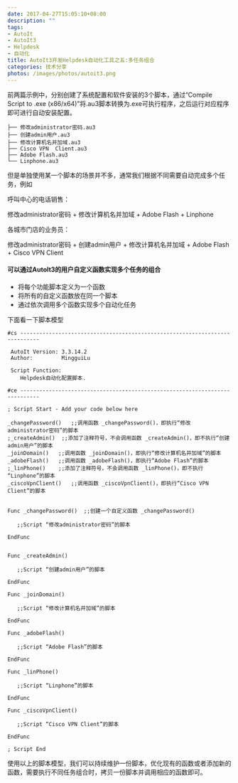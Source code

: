 ```yaml
---
date: 2017-04-27T15:05:10+08:00
description: ""
tags: 
- AutoIt
- AutoIt3
- Helpdesk
- 自动化
title: AutoIt3开发Helpdesk自动化工具之五:多任务组合
categories: 技术分享
photos: /images/photos/autoit3.png
---
```


前两篇示例中，分别创建了系统配置和软件安装的3个脚本，通过“Compile Script to .exe (x86/x64)”将.au3脚本转换为.exe可执行程序，之后运行对应程序即可进行自动安装配置。

    ├── 修改administrator密码.au3
    ├── 创建admin用户.au3
    ├── 修改计算机名并加域.au3
    ├── Cisco VPN  Client.au3
    ├── Adobe Flash.au3
    └── Linphone.au3

但是单独使用某一个脚本的场景并不多，通常我们根据不同需要自动完成多个任务，例如

呼叫中心的电话销售：

修改administrator密码 + 修改计算机名并加域 + Adobe Flash + Linphone

各城市门店的业务员：

修改administrator密码 + 创建admin用户 + 修改计算机名并加域 + Adobe Flash + Cisco VPN Client

<!--more-->

#### 可以通过AutoIt3的用户自定义函数实现多个任务的组合

* 将每个功能脚本定义为一个函数
* 将所有的自定义函数放在同一个脚本
* 通过依次调用多个函数实现多个自动化任务

下面看一下脚本模型

    #cs ----------------------------------------------------------------------------
    
     AutoIt Version: 3.3.14.2
     Author:         MingguiLu
    
     Script Function:
    	Helpdesk自动化配置脚本.
    
    #ce ----------------------------------------------------------------------------
    
    ; Script Start - Add your code below here
    
    _changePassword()	;;调用函数 _changePassword()，即执行“修改administrator密码”的脚本
    ;_createAdmin()  ;;添加了注释符号，不会调用函数 _createAdmin()，即不执行“创建admin用户”的脚本
    _joinDomain()   ;;调用函数 _joinDomain()，即执行“修改计算机名并加域”的脚本
    _adobeFlash()   ;;调用函数 _adobeFlash()，即执行“Adobe Flash”的脚本
    ;_linPhone()    ;;添加了注释符号，不会调用函数 _linPhone()，即不执行 “Linphone”的脚本
    _ciscoVpnClient()   ;;调用函数 _ciscoVpnClient()，即执行“Cisco VPN Client”的脚本
    
    
    Func _changePassword()  ;;创建一个自定义函数 _changePassword()
    
       ;;Script	“修改administrator密码”的脚本
    
    EndFunc
    
    
    Func _createAdmin()
    
       ;;Script “创建admin用户”的脚本
    
    EndFunc
    
    Func _joinDomain()
    
       ;;Script “修改计算机名并加域”的脚本
    
    EndFunc
    
    Func _adobeFlash()
    
       ;;Script “Adobe Flash”的脚本
    
    EndFunc
    
    Func _linPhone()
    
       ;;Script “Linphone”的脚本
    
    EndFunc
    
    Func _ciscoVpnClient()
    
       ;;Script “Cisco VPN Client”的脚本
    
    EndFunc
    
    ; Script End
    

使用以上的脚本模型，我们可以持续维护一份脚本，优化现有的函数或者添加新的函数，需要执行不同任务组合时，拷贝一份脚本并调用相应的函数即可。

